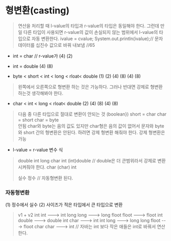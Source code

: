 # 형변환(casting)

> 연산을 처리할 때  l-value의 타입과 r-value의 타입은 동일해야 한다.
> 그런데 만일 다른 타입이 사용되면 r-value의 값이 손실되지 않는 범위에서
> l-value의 타입으로 자동 변환한다.
> ivalue = cvalue;
> System.out.println(ivalue);// 문자데이터를 십진수 값으로 바꿔 내보냄 //65

- int = char // r-value가
  (4)    (2)
- int = double
  (4)    (8)

- byte < short < int < long < rloat< double
  (1)       (2)      (4)     (8)      (4)       (8)

> 왼쪽에서 오른쪽으로 형변환 하는 것은 가능하다. 
> 그러나 반대면 강제로 형변환 하는것 생각해봐야 한다.

- char < int < long < rloat< double
  (2)      (4)     (8)      (4)       (8) 

> 다음 중 다른 타입으로 절대로 변환이 안되는 것 (boolean})
> short = char
> char  = short
> char  = byte		
> 안됨 char와 byte는 음의 값도 있지만 char형은 음의 값이 없어서 
> 문자와 byte와 short 간의 형변환은 안된다. 하려면 강제 형변환 해줘야 한다. 강제 형변환은 가능



- l-value = r-value
  변수       식

> double   int
> long      char
> int        (int)double // double은 더 큰범위라서 강제로 변환시켜줘야 한댜.
> char      (char) int
>
> 실수       정수 // 자동형변환 된다.

### 자동형변환

(1) 정수에서 실수
(2) 사이즈가 적은 타입에서 큰 타입으로 변환

>  v1 + v2
> int   int   ---> int
> long long ---> long
> floot floot ---> floot
> int double ---> double
> int char    ---> int
> int long    ---> long
> long floot ---> floot
> char char  ---> int // 자바는 int 보다 작은 애들은 int로 바꿔서 연산한다.

